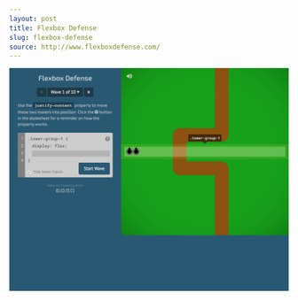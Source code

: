 ```yaml
---
layout: post
title: Flexbox Defense
slug: flexbox-defense
source: http://www.flexboxdefense.com/
---
```


<img src="/screenshots/flexbox-defense.png" alt="Flexbox Defense">
